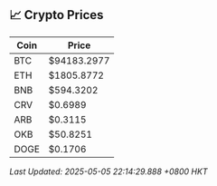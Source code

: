 ## 📈 Crypto Prices

| Coin | Price |
| ---- | ----- |
| BTC | $94183.2977 |
| ETH | $1805.8772 |
| BNB | $594.3202 |
| CRV | $0.6989 |
| ARB | $0.3115 |
| OKB | $50.8251 |
| DOGE | $0.1706 |

_Last Updated: 2025-05-05 22:14:29.888 +0800 HKT_